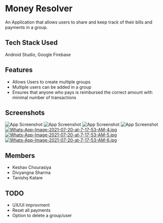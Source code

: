 
# Money Resolver

An Application that allows users to share and keep track of their bills and payments in a group.


## Tech Stack Used

Android Studio, Google Firebase


  
## Features

- Allows Users to create multiple groups
- Multiple users can be added in a group
- Ensures that anyone who pays is reimbursed the correct amount with minimal number of transactions


  
## Screenshots

![App Screenshot](https://i.postimg.cc/xddhTk6Y/Whats-App-Image-2021-07-20-at-7-17-53-AM.jpg)
![App Screenshot](https://i.postimg.cc/mgP7LB7J/Whats-App-Image-2021-07-20-at-7-17-53-AM-1.jpg)
![App Screenshot](https://i.postimg.cc/wTvm2g4M/Whats-App-Image-2021-07-20-at-7-17-53-AM-2.jpg) 
![App Screenshot](https://i.postimg.cc/Dw4bV5TK/Whats-App-Image-2021-07-20-at-7-17-53-AM-3.jpg)
[![Whats-App-Image-2021-07-20-at-7-17-53-AM-4.jpg](https://i.postimg.cc/9fF0mp3M/Whats-App-Image-2021-07-20-at-7-17-53-AM-4.jpg)](https://postimg.cc/Xrm4x9YS)
[![Whats-App-Image-2021-07-20-at-7-17-53-AM-5.jpg](https://i.postimg.cc/Ghxb4yxs/Whats-App-Image-2021-07-20-at-7-17-53-AM-5.jpg)](https://postimg.cc/9r06SzSW)
[![Whats-App-Image-2021-07-20-at-7-17-53-AM-6.jpg](https://i.postimg.cc/d0LFNSP8/Whats-App-Image-2021-07-20-at-7-17-53-AM-6.jpg)](https://postimg.cc/cKyPrhJH)
## Members

- Keshav Chourasiya
- Divyangna Sharma 
- Tanishq Katare  
## TODO
- UX/UI improvment
- Reset all payments
- Option to delete a group/user
